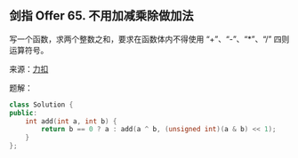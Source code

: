 ## 剑指 Offer 65. 不用加减乘除做加法
写一个函数，求两个整数之和，要求在函数体内不得使用 “+”、“-”、“\*”、“/” 四则运算符号。

来源：[力扣](https://leetcode-cn.com/problems/bu-yong-jia-jian-cheng-chu-zuo-jia-fa-lcof/)

题解：
```C++
class Solution {
public:
    int add(int a, int b) {
        return b == 0 ? a : add(a ^ b, (unsigned int)(a & b) << 1);
    }
};
```
